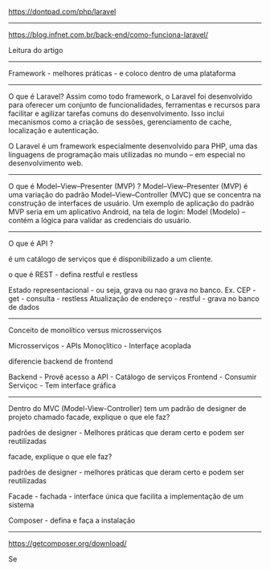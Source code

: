 https://dontpad.com/php/laravel
_____________________________________________________

https://blog.infnet.com.br/back-end/como-funciona-laravel/


Leitura do artigo


______________________________________________________

Framework - melhores práticas - e coloco dentro de uma plataforma

-------------------------------------------------------------------------------------------------------------------------------------------------------------------------------------------------------------------------------------------------------

O que é Laravel?
Assim como todo framework, o Laravel foi desenvolvido para oferecer um conjunto de funcionalidades, ferramentas e recursos para facilitar e agilizar tarefas comuns do desenvolvimento. Isso inclui mecanismos como a criação de sessões, gerenciamento de cache, localização e autenticação.

O Laravel é um framework especialmente desenvolvido para PHP, uma das linguagens de programação mais utilizadas no mundo – em especial no desenvolvimento web.

-------------------------------------------------------------------------------------------------------------------------------------------------------------------------------------------------------------------------------------------------------


O que é Model–View–Presenter (MVP) ?
Model–View–Presenter (MVP) é uma variação do padrão Model–View–Controller (MVC) que se concentra na construção de interfaces de usuário. Um exemplo de aplicação do padrão MVP seria em um aplicativo Android, na tela de login: Model (Modelo) – contém a lógica para validar as credenciais do usuário.

-------------------------------------------------------------------------------------------------------------------------------------------------------------------------------------------------------------------------------------------------------


O que é API ?

é um catálogo de serviços que é disponibilizado a um cliente.

o que é REST - defina restful e restless

Estado representacional - ou seja, grava ou nao grava no banco.
Ex. CEP - get - consulta - restless
Atualização de endereço - restful - grava no banco de dados

-------------------------------------------------------------------------------------------------------------------------------------------------------------------------------------------------------------------------------------------------------

Conceito de monolítico versus microsserviços  

Microsserviços - APIs
Monoçlítico - Interfaçe acoplada

diferencie backend de frontend 

Backend - Provê acesso a API - Catálogo de serviços
Frontend - Consumir Serviçoc - Tem interface gráfica

-------------------------------------------------------------------------------------------------------------------------------------------------------------------------------------------------------------------------------------------------------


Dentro do  MVC (Model-View-Controller) tem um padrão de designer de projeto chamado facade, explique o que ele faz?

padrões de designer - Melhores práticas que deram certo e podem ser reutilizadas

facade, explique o que ele faz?

padrões de designer - melhores práticas que deram certo e podem ser reutilizadas

Facade - fachada - interface única que facilita a implementação de um sistema

 
Composer - defina e faça a instalação 
___________________________________

https://getcomposer.org/download/




Se
